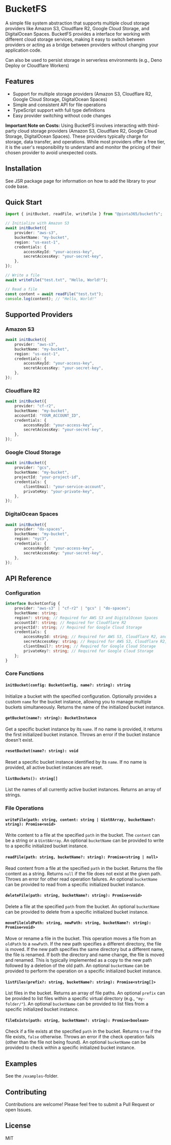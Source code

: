 # BucketFS

A simple file system abstraction that supports multiple cloud storage providers like Amazon S3, Cloudflare R2, Google
Cloud Storage, and DigitalOcean Spaces. BucketFS provides a interface for working with different cloud storage services,
making it easy to switch between providers or acting as a bridge between providers without changing your application
code.

Can also be used to persist storage in serverless environments (e.g., Deno Deploy or Cloudflare Workers)

## Features

- Support for multiple storage providers (Amazon S3, Cloudflare R2, Google Cloud Storage, DigitalOcean Spaces)
- Simple and consistent API for file operations
- TypeScript support with full type definitions
- Easy provider switching without code changes

**Important Note on Costs:** Using BucketFS involves interacting with third-party cloud storage providers (Amazon S3, Cloudflare R2, Google Cloud Storage, DigitalOcean Spaces). These providers typically charge for storage, data transfer, and operations. While most providers offer a free tier, it is the user's responsibility to understand and monitor the pricing of their chosen provider to avoid unexpected costs.

## Installation

See JSR package page for information on how to add the library to your code base.

## Quick Start

```typescript
import { initBucket, readFile, writeFile } from "@pinta365/bucketfs";

// Initialize with Amazon S3
await initBucket({
    provider: "aws-s3",
    bucketName: "my-bucket",
    region: "us-east-1",
    credentials: {
        accessKeyId: "your-access-key",
        secretAccessKey: "your-secret-key",
    },
});

// Write a file
await writeFile("test.txt", "Hello, World!");

// Read a file
const content = await readFile("test.txt");
console.log(content); // "Hello, World!"
```

## Supported Providers

### Amazon S3

```typescript
await initBucket({
    provider: "aws-s3",
    bucketName: "my-bucket",
    region: "us-east-1",
    credentials: {
        accessKeyId: "your-access-key",
        secretAccessKey: "your-secret-key",
    },
});
```

### Cloudflare R2

```typescript
await initBucket({
    provider: "cf-r2",
    bucketName: "my-bucket",
    accountId: "YOUR_ACCOUNT_ID",
    credentials: {
        accessKeyId: "your-access-key",
        secretAccessKey: "your-secret-key",
    },
});
```

### Google Cloud Storage

```typescript
await initBucket({
    provider: "gcs",
    bucketName: "my-bucket",
    projectId: "your-project-id",
    credentials: {
        clientEmail: "your-service-account",
        privateKey: "your-private-key",
    },
});
```

### DigitalOcean Spaces

```typescript
await initBucket({
    provider: "do-spaces",
    bucketName: "my-bucket",
    region: "nyc3",
    credentials: {
        accessKeyId: "your-access-key",
        secretAccessKey: "your-secret-key",
    },
});
```

## API Reference

### Configuration

```typescript
interface BucketConfig {
    provider: "aws-s3" | "cf-r2" | "gcs" | "do-spaces";
    bucketName: string;
    region?: string; // Required for AWS S3 and DigitalOcean Spaces
    accountId?: string; // Required for Cloudflare R2
    projectId?: string; // Required for Google Cloud Storage
    credentials: {
        accessKeyId: string; // Required for AWS S3, Cloudflare R2, and DigitalOcean Spaces
        secretAccessKey: string; // Required for AWS S3, Cloudflare R2, and DigitalOcean Spaces
        clientEmail?: string; // Required for Google Cloud Storage
        privateKey?: string; // Required for Google Cloud Storage
    };
}
```

### Core Functions

#### `initBucket(config: BucketConfig, name?: string): string`

Initialize a bucket with the specified configuration. Optionally provides a custom `name` for the bucket instance,
allowing you to manage multiple buckets simultaneously. Returns the name of the initialized bucket instance.

#### `getBucket(name?: string): BucketInstance`

Get a specific bucket instance by its `name`. If no name is provided, it returns the first initialized bucket instance.
Throws an error if the bucket instance doesn't exist.

#### `resetBucket(name?: string): void`

Reset a specific bucket instance identified by its `name`. If no name is provided, all active bucket instances are
reset.

#### `listBuckets(): string[]`

List the names of all currently active bucket instances. Returns an array of strings.

### File Operations

#### `writeFile(path: string, content: string | Uint8Array, bucketName?: string): Promise<void>`

Write content to a file at the specified `path` in the bucket. The `content` can be a string or a `Uint8Array`. An
optional `bucketName` can be provided to write to a specific initialized bucket instance.

#### `readFile(path: string, bucketName?: string): Promise<string | null>`

Read content from a file at the specified `path` in the bucket. Returns the file content as a string. Returns `null` if
the file does not exist at the given path. Throws an error for other read operation failures. An optional `bucketName`
can be provided to read from a specific initialized bucket instance.

#### `deleteFile(path: string, bucketName?: string): Promise<void>`

Delete a file at the specified `path` from the bucket. An optional `bucketName` can be provided to delete from a
specific initialized bucket instance.

#### `moveFile(oldPath: string, newPath: string, bucketName?: string): Promise<void>`

Move or rename a file in the bucket. This operation moves a file from an `oldPath` to a `newPath`. If the new path
specifies a different directory, the file is moved. If the new path specifies the same directory but a different name,
the file is renamed. If both the directory and name change, the file is moved and renamed. This is typically implemented
as a copy to the new path followed by a deletion of the old path. An optional `bucketName` can be provided to perform
the operation on a specific initialized bucket instance.

#### `listFiles(prefix?: string, bucketName?: string): Promise<string[]>`

List files in the bucket. Returns an array of file paths. An optional `prefix` can be provided to list files within a
specific virtual directory (e.g., `"my-folder/"`). An optional `bucketName` can be provided to list files from a
specific initialized bucket instance.

#### `fileExists(path: string, bucketName?: string): Promise<boolean>`

Check if a file exists at the specified `path` in the bucket. Returns `true` if the file exists, `false` otherwise.
Throws an error if the check operation fails (other than the file not being found). An optional `bucketName` can be
provided to check within a specific initialized bucket instance.

## Examples

See the `/examples`-folder.

## Contributing

Contributions are welcome! Please feel free to submit a Pull Request or open Issues.

## License

MIT
